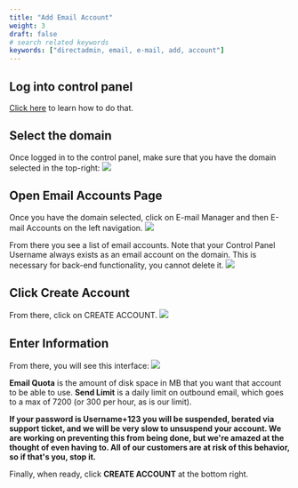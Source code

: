 ```yaml
---
title: "Add Email Account"
weight: 3
draft: false
# search related keywords
keywords: ["directadmin, email, e-mail, add, account"]
---
```


## Log into control panel
[Click here](https://mxroutedocs.com/directadmin/login/) to learn how to do that.

## Select the domain
Once logged in to the control panel, make sure that you have the domain selected in the top-right:
![](https://mxrouteprod.b-cdn.net/wp-content/uploads/2020/08/selectdomain.png)

## Open Email Accounts Page
Once you have the domain selected, click on E-mail Manager and then E-mail Accounts on the left navigation.
![](https://mxrouteprod.b-cdn.net/wp-content/uploads/2020/08/emailaccounts.png)

From there you see a list of email accounts. Note that your Control Panel Username always exists as an email account on the domain. This is necessary for back-end functionality, you cannot delete it.
![](https://mxrouteprod.b-cdn.net/wp-content/uploads/2020/08/emailcontrols.png)

## Click Create Account
From there, click on CREATE ACCOUNT.
![](https://mxrouteprod.b-cdn.net/wp-content/uploads/2020/08/createaccountbutton.png)

## Enter Information
From there, you will see this interface:
![](https://mxrouteprod.b-cdn.net/wp-content/uploads/2020/08/createemail.png)

**Email Quota** is the amount of disk space in MB that you want that account to be able to use. **Send Limit** is a daily limit on outbound email, which goes to a max of 7200 (or 300 per hour, as is our limit).

**If your password is Username+123 you will be suspended, berated via support ticket, and we will be very slow to unsuspend your account. We are working on preventing this from being done, but we're amazed at the thought of even having to. All of our customers are at risk of this behavior, so if that's you, stop it.**

Finally, when ready, click **CREATE ACCOUNT** at the bottom right.
